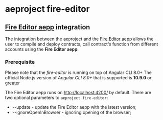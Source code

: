 # aeproject fire-editor

## [Fire Editor aepp](http://fireeditor.nikitafuchs.de/) integration

The integration between the aeproject and the [Fire Editor aepp](http://fireeditor.nikitafuchs.de/) allows the user to compile and deploy contracts, call contract's function from different accounts using the **Fire Editor aepp**. 

### Prerequisite

Please note that the *fire-editor* is running on top of Angular CLI 8.0+
The official Node.js version of *Angular CLI 8.0+* that is supported is **10.9.0** or greater

The Fire Editor aepp runs on [http://localhost:4200/](http://localhost:4200/) by default. There are two optional parameters to `aeproject fire-editor`:

* --update - update the Fire Editor aepp with the latest version;
* --ignoreOpenInBrowser - ignoring opening of the browser;